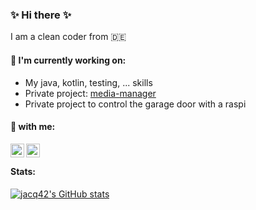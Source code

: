 ### ✨ Hi there ✨

I am a clean coder from 🇩🇪

#### 🔭 I'm currently working on:

* My java, kotlin, testing, ... skills
* Private project: [media-manager](https://github.com/jacq42/media-manager)
* Private project to control the garage door with a raspi

#### 💬 with me: 

[<img align="left" alt="jacq42 | LinkedIn" width="22px" src="https://cdn.jsdelivr.net/npm/simple-icons@v3/icons/linkedin.svg" />][linkedin]
[<img align="left" alt="jacq42 | Twitter" width="22px" src="https://cdn.jsdelivr.net/npm/simple-icons@v3/icons/twitter.svg" />][twitter]

[linkedin]: https://www.linkedin.com/in/jaccquelinekrech
[twitter]: https://mobile.twitter.com/jaekae42

<br />

#### Stats:

[![jacq42's GitHub stats](https://github-readme-stats.vercel.app/api?username=jacq42)](https://github.com/anuraghazra/github-readme-stats)


<!--
**jacq42/jacq42** is a ✨ _special_ ✨ repository because its `README.md` (this file) appears on your GitHub profile.

Here are some ideas to get you started:

- 🔭 I’m currently working on ...
- 🌱 I’m currently learning ...
- 👯 I’m looking to collaborate on ...
- 🤔 I’m looking for help with ...
- 💬 Ask me about ...
- 📫 How to reach me: ...
- 😄 Pronouns: ...
- ⚡ Fun fact: ...
-->
